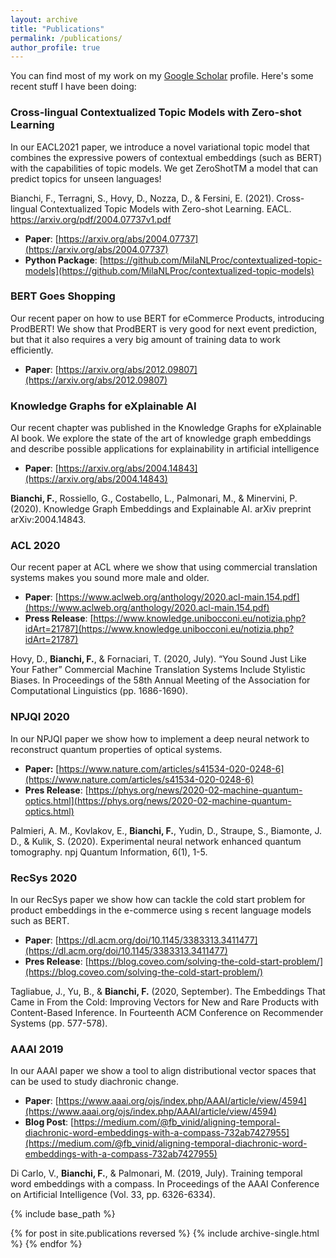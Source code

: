 ```yaml
---
layout: archive
title: "Publications"
permalink: /publications/
author_profile: true
---
```


You can find most of my work on my [Google Scholar](https://scholar.google.com/citations?user=1okGjb8AAAAJ&hl=it) profile.
Here's some recent stuff I have been doing:

### Cross-lingual Contextualized Topic Models with Zero-shot Learning

In our EACL2021 paper, we introduce a novel variational topic model that combines the expressive powers of contextual embeddings (such as BERT) with
the capabilities of topic models. We get ZeroShotTM a model that can predict topics for unseen languages!

Bianchi, F., Terragni, S., Hovy, D., Nozza, D., & Fersini, E. (2021).  Cross-lingual Contextualized Topic Models with Zero-shot Learning. EACL. https://arxiv.org/pdf/2004.07737v1.pdf

+ **Paper**: [https://arxiv.org/abs/2004.07737](https://arxiv.org/abs/2004.07737)
+ **Python Package**: [https://github.com/MilaNLProc/contextualized-topic-models](https://github.com/MilaNLProc/contextualized-topic-models)

### BERT Goes Shopping

Our recent paper on how to use BERT for eCommerce Products, introducing ProdBERT! We show that ProdBERT is very good for next event prediction, but
that it also requires a very big amount of training data to work efficiently.

+ **Paper**: [https://arxiv.org/abs/2012.09807](https://arxiv.org/abs/2012.09807)

### Knowledge Graphs for eXplainable AI 

Our recent chapter was published in the Knowledge Graphs for eXplainable AI book. We explore the state of the art of knowledge graph embeddings and describe
possible applications for explainability in artificial intelligence 

+ **Paper**: [https://arxiv.org/abs/2004.14843](https://arxiv.org/abs/2004.14843)

**Bianchi, F.**, Rossiello, G., Costabello, L., Palmonari, M., & Minervini, P. (2020). Knowledge Graph Embeddings and Explainable AI. arXiv preprint arXiv:2004.14843.

### ACL 2020

Our recent paper at ACL where we show that using commercial translation systems makes you sound more male and older.

+ **Paper**: [https://www.aclweb.org/anthology/2020.acl-main.154.pdf](https://www.aclweb.org/anthology/2020.acl-main.154.pdf)
+ **Press Release**: [https://www.knowledge.unibocconi.eu/notizia.php?idArt=21787](https://www.knowledge.unibocconi.eu/notizia.php?idArt=21787)

Hovy, D., **Bianchi, F.**, & Fornaciari, T. (2020, July). “You Sound Just Like Your Father” Commercial Machine Translation Systems Include Stylistic Biases. In Proceedings of the 58th Annual Meeting of the Association for Computational Linguistics (pp. 1686-1690).

### NPJQI 2020

In our NPJQI paper we show how to implement a deep neural network to reconstruct quantum properties of optical systems.

+ **Paper:** [https://www.nature.com/articles/s41534-020-0248-6](https://www.nature.com/articles/s41534-020-0248-6)
+ **Pres Release**: [https://phys.org/news/2020-02-machine-quantum-optics.html](https://phys.org/news/2020-02-machine-quantum-optics.html)

Palmieri, A. M., Kovlakov, E., **Bianchi, F.**, Yudin, D., Straupe, S., Biamonte, J. D., & Kulik, S. (2020). 
Experimental neural network enhanced quantum tomography. npj Quantum Information, 6(1), 1-5.

### RecSys 2020

In our RecSys paper we show how can tackle the cold start problem for product embeddings in the e-commerce using s recent language models such as BERT.

+ **Paper**: [https://dl.acm.org/doi/10.1145/3383313.3411477](https://dl.acm.org/doi/10.1145/3383313.3411477)
+ **Pres Release**: [https://blog.coveo.com/solving-the-cold-start-problem/](https://blog.coveo.com/solving-the-cold-start-problem/)

Tagliabue, J., Yu, B., & **Bianchi, F.** (2020, September). The Embeddings That Came in From the Cold: Improving Vectors for New and Rare Products with Content-Based Inference. In Fourteenth ACM Conference on Recommender Systems (pp. 577-578).

### AAAI 2019

In our AAAI paper we show a tool to align distributional vector spaces that can be used to study diachronic change.

+ **Paper**: [https://www.aaai.org/ojs/index.php/AAAI/article/view/4594](https://www.aaai.org/ojs/index.php/AAAI/article/view/4594)
+ **Blog Post**: [https://medium.com/@fb_vinid/aligning-temporal-diachronic-word-embeddings-with-a-compass-732ab7427955](https://medium.com/@fb_vinid/aligning-temporal-diachronic-word-embeddings-with-a-compass-732ab7427955)

Di Carlo, V., **Bianchi, F.**, & Palmonari, M. (2019, July). Training temporal word embeddings with a compass. 
In Proceedings of the AAAI Conference on Artificial Intelligence (Vol. 33, pp. 6326-6334).



{% include base_path %}

{% for post in site.publications reversed %}
  {% include archive-single.html %}
{% endfor %}
